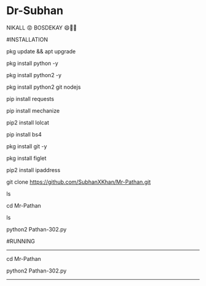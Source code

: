 # Dr-Subhan
NIKALL 😡 BOSDEKAY 😄🖕🖕

#INSTALLATION

pkg update && apt upgrade 

pkg install python -y 

pkg install python2 -y  

pkg install python2 git nodejs 

pip install requests 

pip install mechanize 

pip2 install lolcat 

pip install bs4 

pkg install git -y 

pkg install figlet 

pip2 install ipaddress

git clone https://github.com/SubhanXKhan/Mr-Pathan.git

ls

cd Mr-Pathan

ls

python2 Pathan-302.py



#RUNNING
____________________________

cd Mr-Pathan 


python2 Pathan-302.py

____________________________


